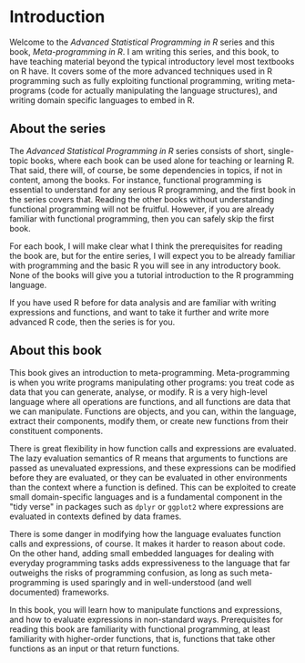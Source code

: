 
# Introduction

Welcome to the *Advanced Statistical Programming in R* series and this book, *Meta-programming in R*. I am writing this series, and this book, to have teaching material beyond the typical introductory level most textbooks on R have. It covers some of the more advanced techniques used in R programming such as fully exploiting functional programming, writing meta-programs (code for actually manipulating the language structures), and writing domain specific languages to embed in R.

## About the series

The *Advanced Statistical Programming in R* series consists of short, single-topic books, where each book can be used alone for teaching or learning R. That said, there will, of course, be some dependencies in topics, if not in content, among the books. For instance, functional programming is essential to understand for any serious R programming, and the first book in the series covers that. Reading the other books without understanding functional programming will not be fruitful. However, if you are already familiar with functional programming, then you can safely skip the first book.

For each book, I will make clear what I think the prerequisites for reading the book are, but for the entire series, I will expect you to be already familiar with programming and the basic R you will see in any introductory book. None of the books will give you a tutorial introduction to the R programming language.

If you have used R before for data analysis and are familiar with writing expressions and functions, and want to take it further and write more advanced R code, then the series is for you.


## About this book

This book gives an introduction to meta-programming. Meta-programming is when you write programs manipulating other programs: you treat code as data that you can generate, analyse, or modify. R is a very high-level language where all operations are functions, and all functions are data that we can manipulate. Functions are objects, and you can, within the language, extract their components, modify them, or create new functions from their constituent components.

There is great flexibility in how function calls and expressions are evaluated. The lazy evaluation semantics of R means that arguments to functions are passed as unevaluated expressions, and these expressions can be modified before they are evaluated, or they can be evaluated in other environments than the context where a function is defined. This can be exploited to create small domain-specific languages and is a fundamental component in the "tidy verse" in packages such as `dplyr` or `ggplot2` where expressions are evaluated in contexts defined by data frames.

There is some danger in modifying how the language evaluates function calls and expressions, of course. It makes it harder to reason about code. On the other hand, adding small embedded languages for dealing with everyday programming tasks adds expressiveness to the language that far outweighs the risks of programming confusion, as long as such meta-programming is used sparingly and in well-understood (and well documented) frameworks.

In this book, you will learn how to manipulate functions and expressions, and how to evaluate expressions in non-standard ways. Prerequisites for reading this book are familiarity with functional programming, at least familiarity with higher-order functions, that is, functions that take other functions as an input or that return functions.

